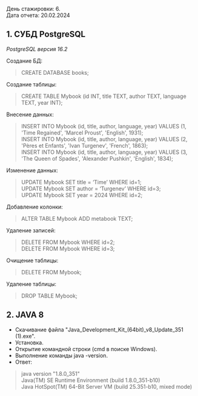 День стажировки: 6.  
Дата отчета: 20.02.2024


## 1. СУБД PostgreSQL  
_PostgreSQL версия 16.2_

Создание БД:  
>CREATE DATABASE books;

Создание таблицы:  
>CREATE TABLE Mybook (id INT, title TEXT, author TEXT, language TEXT, year INT);

Внесение данных:  
>INSERT INTO Mybook (id, title, author, language, year) VALUES (1, 'Time Regained', 'Marcel Proust', 'English', 1931);  
INSERT INTO Mybook (id, title, author, language, year) VALUES (2, 'Pères et Enfants', 'Ivan Turgenev', 'French', 1863);  
INSERT INTO Mybook (id, title, author, language, year) VALUES (3, 'The Queen of Spades', 'Alexander Pushkin', 'English', 1834);  

Изменение данных:  
>UPDATE Mybook SET title = ‘Time’ WHERE id=1;   
UPDATE Mybook SET author = ‘Turgenev’ WHERE id=3;  
UPDATE Mybook SET year = 2024 WHERE id=2;  

Добавление колонки:  
>ALTER TABLE Mybook ADD metabook TEXT;

Удаление записей:  
>DELETE FROM Mybook WHERE id=2;   
DELETE FROM Mybook WHERE id=3;

Очищение таблицы:  
>DELETE FROM Mybook;

Удаление таблицы:  
>DROP TABLE Mybook;



## 2. JAVA 8

* Скачивание файла "Java_Development_Kit_(64bit)_v8_Update_351 (1).exe".
* Установка.
* Открытие командной строки (cmd в поиске Windows).
* Выполнение команды java -version.
* Ответ:
>java version "1.8.0_351"  
Java(TM) SE Runtime Environment (build 1.8.0_351-b10)  
Java HotSpot(TM) 64-Bit Server VM (build 25.351-b10, mixed mode)

